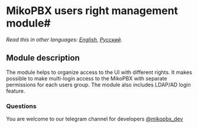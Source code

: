 # MikoPBX users right management module#

*Read this in other languages: [English](README.md), [Русский](README.ru.md).*

## Module description ##

The module helps to organize access to the UI with different rights.
It makes possible to make multi-login access to the MikoPBX with separate permissions for each users group.
The module also includes LDAP/AD login feature.

### Questions ###
You are welcome to our telegram channel for developers [@mikopbx_dev](https://t.me/joinchat/AAPn5xSqZIpQnNnCAa3bBw)
